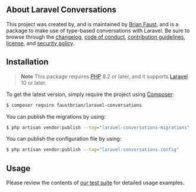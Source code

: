## About Laravel Conversations

This project was created by, and is maintained by [Brian Faust](https://github.com/faustbrian), and is a package to make use of type-based conversations with Laravel. Be sure to browse through the [changelog](CHANGELOG.md), [code of conduct](.github/CODE_OF_CONDUCT.md), [contribution guidelines](.github/CONTRIBUTING.md), [license](LICENSE), and [security policy](.github/SECURITY.md).

## Installation

> **Note**
> This package requires [PHP](https://www.php.net/) 8.2 or later, and it supports [Laravel](https://laravel.com/) 10 or later.

To get the latest version, simply require the project using [Composer](https://getcomposer.org/):

```bash
$ composer require faustbrian/laravel-conversations
```

You can publish the migrations by using:

```bash
$ php artisan vendor:publish --tag="laravel-conversations-migrations"
```

You can publish the configuration file by using:

```bash
$ php artisan vendor:publish --tag="laravel-conversations-config"
```

## Usage

Please review the contents of [our test suite](/tests) for detailed usage examples.
